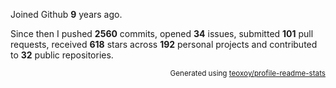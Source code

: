 Joined Github **9** years ago.

Since then I pushed **2560** commits, opened **34** issues, submitted **101** pull requests, received **618** stars across **192** personal projects and contributed to **32** public repositories.

<p align="right"><sub>Generated using <a href="https://github.com/marketplace/actions/profile-readme-stats">teoxoy/profile-readme-stats</a></sub></p>
